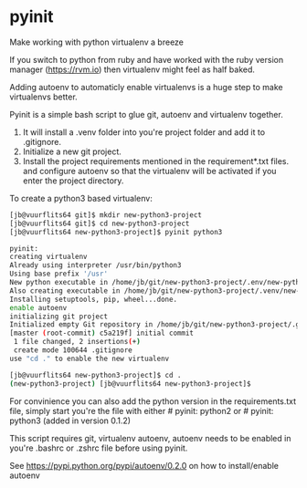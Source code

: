 
pyinit
=========
Make working with python virtualenv a breeze

If you switch to python from ruby and have worked with the ruby version manager (https://rvm.io) then virtualenv might feel as half baked.

Adding autoenv to automaticly enable virtualenvs is a huge step to make virtualenvs better.

Pyinit is a simple bash script to glue git, autoenv and virtualenv together.

1. It will install a .venv folder into you're project folder and add it to .gitignore.
2. Initialize a new git project.
3. Install the project requirements mentioned in the requirement*.txt files. and configure autoenv so that the virtualenv will be activated if you enter the project directory.

To create a python3 based virtualenv:
```bash
[jb@vuurflits64 git]$ mkdir new-python3-project
[jb@vuurflits64 git]$ cd new-python3-project
[jb@vuurflits64 new-python3-project]$ pyinit python3

pyinit:
creating virtualenv
Already using interpreter /usr/bin/python3
Using base prefix '/usr'
New python executable in /home/jb/git/new-python3-project/.env/new-python3-project/bin/python3
Also creating executable in /home/jb/git/new-python3-project/.venv/new-python3-project/bin/python
Installing setuptools, pip, wheel...done.
enable autoenv
initializing git project
Initialized empty Git repository in /home/jb/git/new-python3-project/.git/
[master (root-commit) c5a219f] initial commit
 1 file changed, 2 insertions(+)
 create mode 100644 .gitignore
use "cd ." to enable the new virtualenv

[jb@vuurflits64 new-python3-project]$ cd .
(new-python3-project) [jb@vuurflits64 new-python3-project]$
```
For convinience you can also add the python version in the requirements.txt file, simply start you're the file with either # pyinit: python2 or # pyinit: python3 (added in version 0.1.2)

This script requires git, virtualenv autoenv, autoenv needs to be enabled in you're .bashrc or .zshrc file before using pyinit.

See https://pypi.python.org/pypi/autoenv/0.2.0 on how to install/enable autoenv
